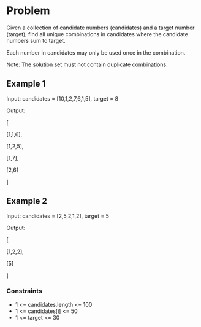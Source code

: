 # Problem

Given a collection of candidate numbers (candidates) and a target number (target), find all unique combinations in candidates where the candidate numbers sum to target.

Each number in candidates may only be used once in the combination.

Note: The solution set must not contain duplicate combinations.

## Example 1

Input: candidates = [10,1,2,7,6,1,5], target = 8

Output: 

[

[1,1,6],

[1,2,5],

[1,7],

[2,6]

]

## Example 2

Input: candidates = [2,5,2,1,2], target = 5

Output: 

[

[1,2,2],

[5]

]
 
### Constraints

- 1 <= candidates.length <= 100
- 1 <= candidates[i] <= 50
- 1 <= target <= 30

